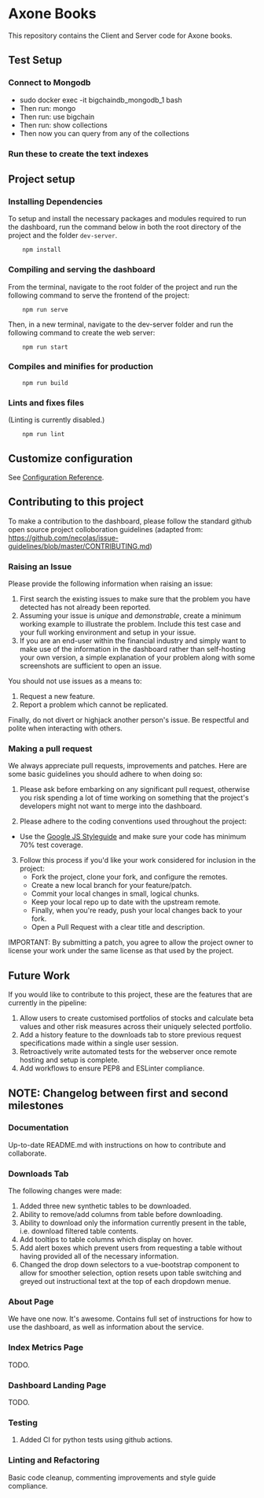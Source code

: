 # Axone Books

This repository contains the Client and Server code for Axone books.

## Test Setup

### Connect to Mongodb
- sudo docker exec -it bigchaindb_mongodb_1 bash
- Then run: mongo
- Then run: use bigchain
- Then run: show collections
- Then now you can query from any of the collections

### Run these to create the text indexes



## Project setup

### Installing Dependencies
To setup and install the necessary packages and modules required to run the dashboard, run the command below in both the root directory of the project and the folder `dev-server`.
```
    npm install
```

### Compiling and serving the dashboard
From the terminal, navigate to the root folder of the project and run the following command to serve the frontend of the project:
```
    npm run serve
```
Then, in a new terminal, navigate to the dev-server folder and run the following command to create the web server:
```
    npm run start
```

### Compiles and minifies for production
```
    npm run build
```

### Lints and fixes files
(Linting is currently disabled.)
```
    npm run lint
```

## Customize configuration
See [Configuration Reference](https://cli.vuejs.org/config/).


## Contributing to this project
To make a contribution to the dashboard, please follow the standard github open source project colloboration guidelines (adapted from: https://github.com/necolas/issue-guidelines/blob/master/CONTRIBUTING.md)
### Raising an Issue
Please provide the following information when raising an issue:
1. First search the existing issues to make sure that the problem you have detected has not already been reported.
2. Assuming your issue is _unique_ and _demonstrable_, create a minimum working example to illustrate the problem. Include this test case and your full working environment and setup in your issue. 
3. If you are an end-user within the financial industry and simply want to make use of the information in the dashboard rather than self-hosting your own version, a simple explanation of your problem along with some screenshots are sufficient to open an issue.

You should not use issues as a means to:
1. Request a new feature.
2. Report a problem which cannot be replicated.

Finally, do not divert or highjack another person's issue. Be respectful and polite when interacting with others.

### Making a pull request
We always appreciate pull requests, improvements and patches. Here are some basic guidelines you should adhere to when doing so:
1. Please ask before embarking on any significant pull request, otherwise you risk spending a lot of time working on something that the project's developers might not want to merge into the dashboard.

2. Please adhere to the coding conventions used throughout the project: 
* Use the [Google JS Styleguide](https://google.github.io/styleguide/jsguide.html) and make sure your code has minimum 70% test coverage.

3. Follow this process if you'd like your work considered for inclusion in the project:
    * Fork the project, clone your fork, and configure the remotes.
    * Create a new local branch for your feature/patch.
    * Commit your local changes in small, logical chunks.
    * Keep your local repo up to date with the upstream remote.
    * Finally, when you're ready, push your local changes back to your fork.
    * Open a Pull Request with a clear title and description.

IMPORTANT: By submitting a patch, you agree to allow the project owner to license your work under the same license as that used by the project.

## Future Work
If you would like to contribute to this project, these are the features that are currently in the pipeline:
1. Allow users to create customised portfolios of stocks and calculate beta values and other risk measures across their uniquely selected portfolio.
2. Add a history feature to the downloads tab to store previous request specifications made within a single user session.
3. Retroactively write automated tests for the webserver once remote hosting and setup is complete.
4. Add workflows to ensure PEP8 and ESLinter compliance.

## NOTE: Changelog between first and second milestones
### Documentation
Up-to-date README.md with instructions on how to contribute and collaborate.

### Downloads Tab
The following changes were made:
1. Added three new synthetic tables to be downloaded.
2. Ability to remove/add columns from table before downloading.
3. Ability to download only the information currently present in the table, i.e. download filtered table contents.
4. Add tooltips to table columns which display on hover.
5. Add alert boxes which prevent users from requesting a table without having provided all of the necessary information.
6. Changed the drop down selectors to a vue-bootstrap component to allow for smoother selection, option resets upon table switching and greyed out instructional text at the top of each dropdown menue.

### About Page
We have one now. It's awesome. Contains full set of instructions for how to use the dashboard, as well as information about the service.

### Index Metrics Page
TODO.

### Dashboard Landing Page
TODO.

### Testing
1. Added CI for python tests using github actions.

### Linting and Refactoring
Basic code cleanup, commenting improvements and style guide compliance.
